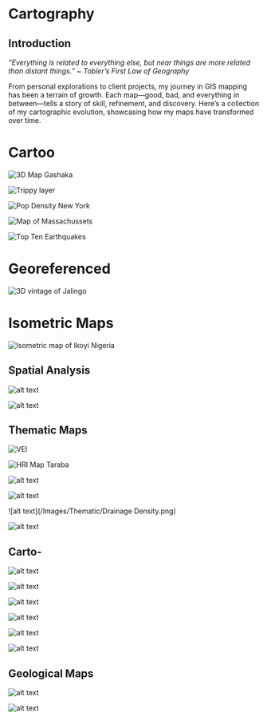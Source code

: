 # Cartography
## Introduction
*“Everything is related to everything else, but near things are more related than distant things.” ~ Tobler’s First Law of Geography*

From personal explorations to client projects, my journey in GIS mapping has been a terrain of growth. Each map—good, bad, and everything in between—tells a story of skill, refinement, and discovery. 
Here’s a collection of my cartographic evolution, showcasing how my maps have transformed over time.

# Cartoo

![3D Map Gashaka](Images/Gashaka.jpg)

![Trippy layer](Images/TrippyLayer.jpg)

![Pop Density New York](Images/TopoLayoutNY.jpg)

![Map of Massachussets](Images/Massuchessets.jpg)

![Top Ten Earthquakes](Images/TopTenEarthquakes.jpeg)

# Georeferenced
![3D vintage of Jalingo](Images/3D_VintageJalingo.jpg)

# Isometric Maps
![Isometric map of Ikoyi Nigeria](Images/iso_Ikoyi.jpeg)


## Spatial Analysis

![alt text](/Images/Thematic/nitrate_index_bubble.png)


![alt text](/Images/Thematic/nitrate_concentration.png)


## Thematic Maps
![VEI](Images/VEI_Circumpacific.png)

![HRI Map Taraba](Images/TarabaHRI.png)

![alt text](/Images/Thematic/Elevation.png)

![alt text](/Images/Thematic/Slope.png)

![alt text](/Images/Thematic/Drainage Density.png)

![alt text](/Images/Thematic/LULC.png)

## Carto-

![alt text](/Images/Topographic/Thailand-LC-01.jpg)

![alt text](/Images/Topographic/LC-Original.jpg)

![alt text](/Images/Topographic/Topo.png)

![alt text](/Images/Thematic/DrainageMap.png)

![alt text](/Images/Topographic/Lagos_Rivers.png)

![alt text](/Images/Topographic/Ibeju_Lekkki.png)


## Geological Maps
![alt text](/Images/Thematic/Geologic_map.png)

![alt text](/Images/Thematic/Geological_Map.png)


